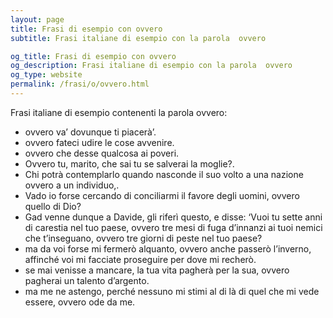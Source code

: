 ```yaml
---
layout: page
title: Frasi di esempio con ovvero 
subtitle: Frasi italiane di esempio con la parola  ovvero

og_title: Frasi di esempio con ovvero 
og_description: Frasi italiane di esempio con la parola  ovvero
og_type: website
permalink: /frasi/o/ovvero.html
---
```


Frasi italiane di esempio contenenti la parola ovvero:


- ovvero va’ dovunque ti piacerà’.
- ovvero fateci udire le cose avvenire.
- ovvero che desse qualcosa ai poveri.
- Ovvero tu, marito, che sai tu se salverai la moglie?.
- Chi potrà contemplarlo quando nasconde il suo volto a una nazione ovvero a un individuo,.
- Vado io forse cercando di conciliarmi il favore degli uomini, ovvero quello di Dio?
- Gad venne dunque a Davide, gli riferì questo, e disse: ‘Vuoi tu sette anni di carestia nel tuo paese, ovvero tre mesi di fuga d’innanzi ai tuoi nemici che t’inseguano, ovvero tre giorni di peste nel tuo paese?
- ma da voi forse mi fermerò alquanto, ovvero anche passerò l’inverno, affinché voi mi facciate proseguire per dove mi recherò.
- se mai venisse a mancare, la tua vita pagherà per la sua, ovvero pagherai un talento d’argento.
- ma me ne astengo, perché nessuno mi stimi al di là di quel che mi vede essere, ovvero ode da me.
